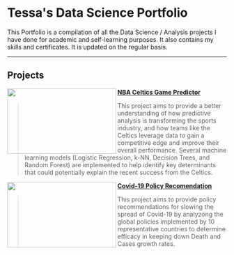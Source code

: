 # Tessa's Data Science Portfolio
This Portfolio is a compilation of all the Data Science / Analysis projects I have done for academic and self-learning purposes. It also contains my skills and certificates. It is updated on the regular basis.

---

## Projects
<img align="left" width="250" height="150" src="https://cdn.freebiesupply.com/images/large/2x/boston-celtics-logo-transparent.png"> **[NBA Celtics Game Predictor](https://github.com/tessajwu/NBA_Celtics_PredictiveAnalysis)**
> This project aims to provide a better understanding of how predictive analysis is transforming the sports industry, and how teams like the Celtics leverage data to gain a competitive edge and improve their overall performance. Several machine learning models (Logistic Regression, k-NN, Decision Trees, and Random Forest) are implemented to help identify key determinants that could potentially explain the recent success from the Celtics. 

<img align="left" width="250" height="150" src="https://cdn.centraljersey.com/wp-content/uploads/sites/26/2020/03/covid-19-4960254_1920.png"> **[Covid-19 Policy Recomendation](https://github.com/tessajwu/Covid-19_Policy_Reccomendation)**
> This project aims to provide policy recommendations for slowing the spread of Covid-19 by analyzong the global policies implemented by 10 representative countries to determine efficacy in keeping down Death and Cases growth rates. 
